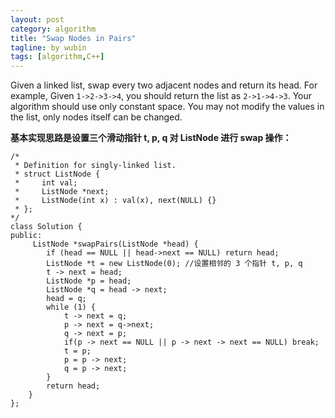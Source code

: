 ```yaml
---
layout: post
category: algorithm
title: "Swap Nodes in Pairs"
tagline: by wubin
tags: [algorithm,C++]
---
```


Given a linked list, swap every two adjacent nodes and return its head. For example, Given `1->2->3->4`, you should return the list as `2->1->4->3`. Your algorithm should use only constant space. You may not modify the values in the list, only nodes itself can be changed.

<!--more-->

**基本实现思路是设置三个滑动指针 t, p, q 对 ListNode 进行 swap 操作：**

	/*
	 * Definition for singly-linked list.
	 * struct ListNode {
	 *     int val;
	 *     ListNode *next;
	 *     ListNode(int x) : val(x), next(NULL) {}
	 * };
	*/
	class Solution {
	public:
		 ListNode *swapPairs(ListNode *head) {
			if (head == NULL || head->next == NULL) return head;
			ListNode *t = new ListNode(0); //设置相邻的 3 个指针 t, p, q
			t -> next = head;
			ListNode *p = head;
			ListNode *q = head -> next;
			head = q;
			while (1) {
				t -> next = q;
				p -> next = q->next;
				q -> next = p;
				if(p -> next == NULL || p -> next -> next == NULL) break;
				t = p;
				p = p -> next;
				q = p -> next;
			}
			return head;
		}
	};